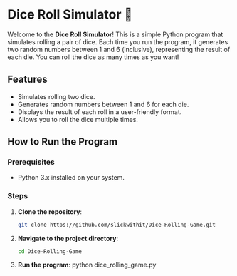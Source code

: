# Dice Roll Simulator 🎲

Welcome to the **Dice Roll Simulator**! This is a simple Python program that simulates rolling a pair of dice. Each time you run the program, it generates two random numbers between 1 and 6 (inclusive), representing the result of each die. You can roll the dice as many times as you want!


## **Features**
- Simulates rolling two dice.
- Generates random numbers between 1 and 6 for each die.
- Displays the result of each roll in a user-friendly format.
- Allows you to roll the dice multiple times.


## **How to Run the Program**

### **Prerequisites**
- Python 3.x installed on your system.

### **Steps**
1. **Clone the repository**:
   ```bash
   git clone https://github.com/slickwithit/Dice-Rolling-Game.git

2. **Navigate to the project directory**:
   ```bash
   cd Dice-Rolling-Game

3. **Run the program**:
   python dice_rolling_game.py

   
